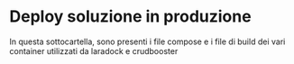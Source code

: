 # Deploy soluzione in produzione

In questa sottocartella, sono presenti i file compose e i file di build dei vari container utilizzati da laradock e crudbooster